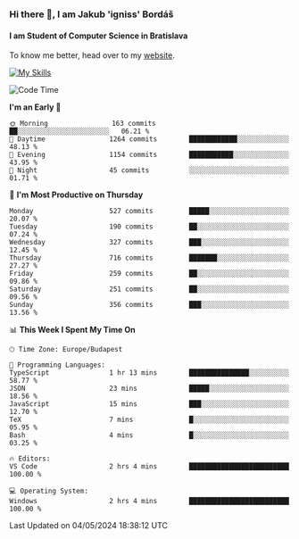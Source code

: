 ### Hi there 👋, I am Jakub 'igniss' Bordáš

#### I am Student of Computer Science in Bratislava
To know me better, head over to my [website](https://bordas.sk).

[![My Skills](https://skillicons.dev/icons?i=js,html,css,figma,svelte,java,kotlin,python,postgresql,typescript,nest,nodejs)](https://bordas.sk)


<!--START_SECTION:waka-->
![Code Time](http://img.shields.io/badge/Code%20Time-1%2C478%20hrs%2053%20mins-blue)

**I'm an Early 🐤** 

```text
🌞 Morning                163 commits         ██░░░░░░░░░░░░░░░░░░░░░░░   06.21 % 
🌆 Daytime                1264 commits        ████████████░░░░░░░░░░░░░   48.13 % 
🌃 Evening                1154 commits        ███████████░░░░░░░░░░░░░░   43.95 % 
🌙 Night                  45 commits          ░░░░░░░░░░░░░░░░░░░░░░░░░   01.71 % 
```
📅 **I'm Most Productive on Thursday** 

```text
Monday                   527 commits         █████░░░░░░░░░░░░░░░░░░░░   20.07 % 
Tuesday                  190 commits         ██░░░░░░░░░░░░░░░░░░░░░░░   07.24 % 
Wednesday                327 commits         ███░░░░░░░░░░░░░░░░░░░░░░   12.45 % 
Thursday                 716 commits         ███████░░░░░░░░░░░░░░░░░░   27.27 % 
Friday                   259 commits         ██░░░░░░░░░░░░░░░░░░░░░░░   09.86 % 
Saturday                 251 commits         ██░░░░░░░░░░░░░░░░░░░░░░░   09.56 % 
Sunday                   356 commits         ███░░░░░░░░░░░░░░░░░░░░░░   13.56 % 
```


📊 **This Week I Spent My Time On** 

```text
🕑︎ Time Zone: Europe/Budapest

💬 Programming Languages: 
TypeScript               1 hr 13 mins        ███████████████░░░░░░░░░░   58.77 % 
JSON                     23 mins             █████░░░░░░░░░░░░░░░░░░░░   18.56 % 
JavaScript               15 mins             ███░░░░░░░░░░░░░░░░░░░░░░   12.70 % 
TeX                      7 mins              █░░░░░░░░░░░░░░░░░░░░░░░░   05.95 % 
Bash                     4 mins              █░░░░░░░░░░░░░░░░░░░░░░░░   03.25 % 

🔥 Editors: 
VS Code                  2 hrs 4 mins        █████████████████████████   100.00 % 

💻 Operating System: 
Windows                  2 hrs 4 mins        █████████████████████████   100.00 % 
```


 Last Updated on 04/05/2024 18:38:12 UTC
<!--END_SECTION:waka-->
